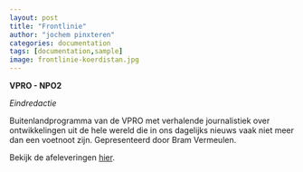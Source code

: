 ```yaml
---
layout: post
title: "Frontlinie"
author: "jochem pinxteren"
categories: documentation
tags: [documentation,sample]
image: frontlinie-koerdistan.jpg
---
```


**VPRO - NPO2**


*Eindredactie* 


Buitenlandprogramma van de VPRO met verhalende journalistiek over ontwikkelingen uit de hele wereld die in ons dagelijks nieuws vaak niet meer dan een voetnoot zijn. Gepresenteerd door Bram Vermeulen.

Bekijk de afeleveringen [hier](https://www.vpro.nl/programmas/frontlinie.html).